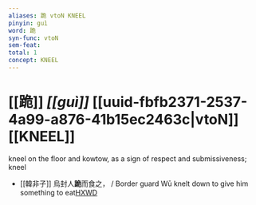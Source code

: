 ```yaml
---
aliases: 跪 vtoN KNEEL
pinyin: guì
word: 跪
syn-func: vtoN
sem-feat: 
total: 1
concept: KNEEL 
---
```

# [[跪]] *[[guì]]*  [[uuid-fbfb2371-2537-4a99-a876-41b15ec2463c|vtoN]] [[KNEEL]]
kneel on the floor and kowtow, as a sign of respect and submissiveness; kneel
 - [[韓非子]] 烏封人**跪**而食之， / Border guard Wū knelt down to give him something to eat[HXWD](https://hxwd.org/textview.html?location=KR3c0005_tls_033-100a.6)
